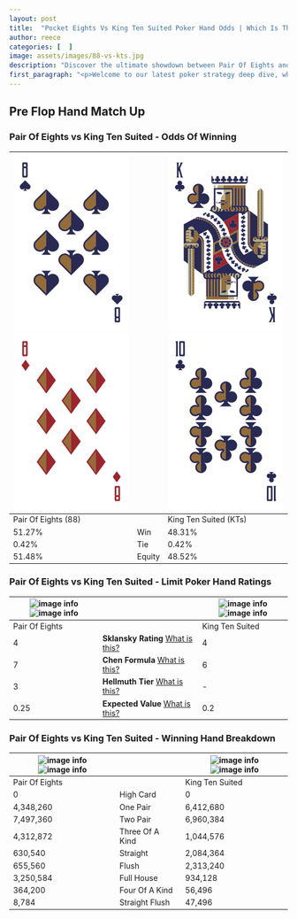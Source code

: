 ```yaml
---
layout: post
title:  "Pocket Eights Vs King Ten Suited Poker Hand Odds | Which Is The Better Hand In Poker? A Complete Guide"
author: reece
categories: [  ]
image: assets/images/88-vs-kts.jpg
description: "Discover the ultimate showdown between Pair Of Eights and King Ten Suited in poker! Uncover the odds, strategies, and scenarios where one hand triumphs over the other. Get ready to up your poker game with this thrilling analysis."
first_paragraph: "<p>Welcome to our latest poker strategy deep dive, where we're pitting two distinct hands against each other in a high-stakes showdown: Pair Of Eights vs King Ten Suited.</p><p>In the dynamic world of poker, every decision counts, and knowing which hand holds the upper hand is key to your success at the table.</p><p>In this article, we'll dissect these two hands, explore the scenarios where one dominates the other, and equip you with the knowledge to make strategic choices that can tip the odds in your favor.</p><p>Get ready to unravel the intriguing dynamics of these poker hands and elevate your game to new heights.</p>"
---
```




[comment]: # (sp0)

## Pre Flop Hand Match Up

<div class="table hand-ratings" markdown="1"> 



### Pair Of Eights vs King Ten Suited - Odds Of Winning


    
| ![image info](assets/images/hand1/8.png) ![image info](assets/images/hand1/8o.png) |  | ![image info](assets/images/hand2/k.png) ![image info](assets/images/hand2/t.png) |
| -------- | -------- | -------- |
| Pair Of Eights (88) |  | King Ten Suited (KTs) |
| 51.27% | Win | 48.31% |
| 0.42% | Tie | 0.42% |
| 51.48% | Equity | 48.52% |




[comment]: # (sp1)



### Pair Of Eights vs King Ten Suited - Limit Poker Hand Ratings


    
| ![image info](https://www.riverpairs.com/assets/images/hand1/8.png) ![image info](https://www.riverpairs.com/assets/images/hand1/8o.png) |  | ![image info](https://www.riverpairs.com/assets/images/hand2/k.png) ![image info](https://www.riverpairs.com/assets/images/hand2/t.png) |
| -------- | -------- | -------- |
| Pair Of Eights |  | King Ten Suited |
| 4 | **Sklansky Rating** [What is this?](/sklansky-rating-explained) | 4 |
| 7 | **Chen Formula** [What is this?](/chen-formula-explained) | 6 |
| 3 | **Hellmuth Tier** [What is this?](/Hellmuth-tier-explained) | - |
| 0.25 | **Expected Value** [What is this?](/expected-value-explained) | 0.2 |




[comment]: # (sp2)



### Pair Of Eights vs King Ten Suited - Winning Hand Breakdown


    
| ![image info](https://www.riverpairs.com/assets/images/hand1/8.png) ![image info](https://www.riverpairs.com/assets/images/hand1/8o.png) |  | ![image info](https://www.riverpairs.com/assets/images/hand2/k.png) ![image info](https://www.riverpairs.com/assets/images/hand2/t.png) |
| -------- | -------- | -------- |
| Pair Of Eights |  | King Ten Suited |
| 0 | High Card | 0 |
| 4,348,260 | One Pair | 6,412,680 |
| 7,497,360 | Two Pair | 6,960,384 |
| 4,312,872 | Three Of A Kind | 1,044,576 |
| 630,540 | Straight | 2,084,364 |
| 655,560 | Flush | 2,313,240 |
| 3,250,584 | Full House | 934,128 |
| 364,200 | Four Of A Kind | 56,496 |
| 8,784 | Straight Flush | 47,496 |




[comment]: # (sp3)



</div>

[comment]: # (sp4)



[comment]: # (sp5)

